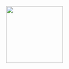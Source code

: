 <div align="center">
  <a href="https://nanotheatre.github.io/">
    <img width="150" src="http://jccarius.art/OE/DigitalDisegno/BrainyAutobio-2.gif">
  </a>
</div>
